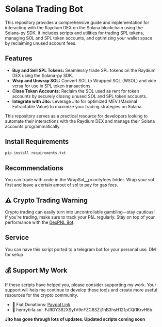 
#  Solana Trading Bot

This repository provides a comprehensive guide and implementation for interacting with the Raydium DEX on the Solana blockchain using the Solana-py SDK. It includes scripts and utilities for trading SPL tokens, managing SOL and SPL token accounts, and optimizing your wallet space by reclaiming unused account fees.

## Features
- **Buy and Sell SPL Tokens:** Seamlessly trade SPL tokens on the Raydium DEX using the Solana-py SDK.
- **Wrap and Unwrap SOL:** Convert SOL to Wrapped SOL (WSOL) and vice versa for use in SPL token transactions.
- **Close Token Accounts:** Reclaim the SOL used as rent for token accounts by securely closing unused SOL and SPL token accounts.
- **Integrate with Jito:** Leverage Jito for optimized MEV (Maximal Extractable Value) to maximize your trading strategies on Solana.

This repository serves as a practical resource for developers looking to automate their interactions with the Raydium DEX and manage their Solana accounts programmatically.


## Install Requirements 

```bash
pip install requirements.txt
``` 

## Recommendations 
You can trade with code in the WrapSol__priorityfees folder. Wrap your sol first and leave a certain amout of sol to pay for gas fees.

## ⚠️ Crypto Trading Warning
Crypto trading can easily turn into uncontrollable gambling—stay cautious! If you're trading, make sure to track your P&L regularly. Stay on top of your performance with the [DexPNL Bot](https://github.com/henrytirla/DEX-PNL-BOT). 

## Service
You can have this script ported to a telegram bot for  your personal use.  DM for setup

## 💰 Support My Work
If these scripts have helped you, please consider supporting my work. Your support will help me continue to develop these tools and create more useful resources for the crypto community.

- 🤑 Fiat Donations: [Paypal Link](https://paypal.me/HenryTirla)
- 🚀 henrytirla.sol:   FJRDY392XSyfV9nFZC8SZij1hB3hsH121pCQi1KrvH6b

******Jito has gone through lots of updates. Updated scripts coming soon******


